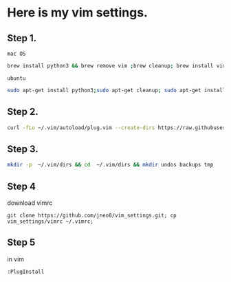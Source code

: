 # Here is my vim settings.


## Step 1.

`mac OS`

```bash
brew install python3 && brew remove vim ;brew cleanup; brew install vim --with-python3 --without-python --with-ruby --with-override-system-vi
```

`ubuntu`

```bash
sudo apt-get install python3;sudo apt-get cleanup; sudo apt-get install vim; sudo apt-get install vim-nox;
```

## Step 2.

```bash
curl -fLo ~/.vim/autoload/plug.vim --create-dirs https://raw.githubusercontent.com/junegunn/vim-plug/master/plug.vim
```

## Step 3.

```bash
mkdir -p  ~/.vim/dirs && cd  ~/.vim/dirs && mkdir undos backups tmp
```

## Step 4

download vimrc

```
git clone https://github.com/jneo8/vim_settings.git; cp vim_settings/vimrc ~/.vimrc;
```

## Step 5

in vim

```
:PlugInstall
```
